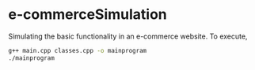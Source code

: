 # e-commerceSimulation
Simulating the basic functionality in an e-commerce website.
To execute,
```bash
g++ main.cpp classes.cpp -o mainprogram
./mainprogram
```
